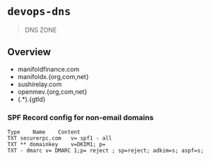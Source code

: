 # `devops-dns`

> DNS ZONE

## Overview

- manifoldfinance.com
- manifoldx.{org,com,net}
- sushirelay.com
- openmev.{org,com,net}
- (.*).{gtld}


### SPF Record config for non-email domains

```tsv
Type	Name	Content
TXT	securerpc.com	v= spf1 - all
TXT	** domainkey	v=DKIM1; p=
TXT	- dmarc	v= DMARC 1;p= reject ; sp=reject; adkim=s; aspf=s;
```
